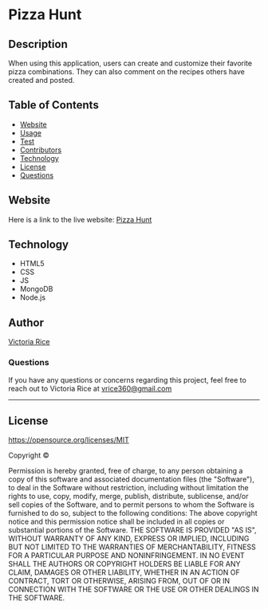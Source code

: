 # Pizza Hunt

## Description 
When using this application, users can create and customize their favorite pizza combinations. They can also comment on the recipes others have created and posted. 
## Table of Contents 
* [Website](#Website)
* [Usage](#Usage)
* [Test](#Test)
* [Contributors](#contributors)
* [Technology](#technology)
* [License](license)
* [Questions](#Questions)

## Website
Here is a link to the live website:
[Pizza Hunt](https://quiet-atoll-70644.herokuapp.com/)


## Technology
* HTML5
* CSS 
* JS
* MongoDB
* Node.js
## Author
[Victoria Rice](https://github.com/vtori37)
### Questions
If you have any questions or concerns regarding this project, feel free to reach out to Victoria Rice at vrice360@gmail.com

***
## License 
https://opensource.org/licenses/MIT

Copyright © <years> <copyright holder>

Permission is hereby granted, free of charge, to any person obtaining a copy of this software and associated documentation files (the "Software"), to deal in the Software without restriction, including without limitation the rights to use, copy, modify, merge, publish, distribute, sublicense, and/or sell copies of the Software, and to permit persons to whom the Software is furnished to do so, subject to the following conditions:
The above copyright notice and this permission notice shall be included in all copies or substantial portions of the Software.
THE SOFTWARE IS PROVIDED "AS IS", WITHOUT WARRANTY OF ANY KIND, EXPRESS OR IMPLIED, INCLUDING BUT NOT LIMITED TO THE WARRANTIES OF MERCHANTABILITY, FITNESS FOR A PARTICULAR PURPOSE AND NONINFRINGEMENT. IN NO EVENT SHALL THE AUTHORS OR COPYRIGHT HOLDERS BE LIABLE FOR ANY CLAIM, DAMAGES OR OTHER LIABILITY, WHETHER IN AN ACTION OF CONTRACT, TORT OR OTHERWISE, ARISING FROM, OUT OF OR IN CONNECTION WITH THE SOFTWARE OR THE USE OR OTHER DEALINGS IN THE SOFTWARE.



